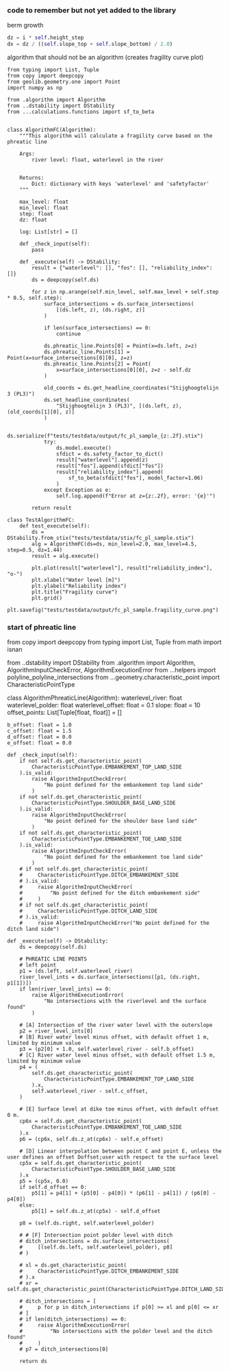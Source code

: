### code to remember but not yet added to the library

berm growth

```python
dz = i * self.height_step
dx = dz / ((self.slope_top + self.slope_bottom) / 2.0)
```

algorithm that should not be an algorithm (creates fragility curve plot)
```
from typing import List, Tuple
from copy import deepcopy
from geolib.geometry.one import Point
import numpy as np

from .algorithm import Algorithm
from ..dstability import DStability
from ...calculations.functions import sf_to_beta


class AlgorithmFC(Algorithm):
    """This algorithm will calculate a fragility curve based on the phreatic line

    Args:
        river level: float, waterlevel in the river


    Returns:
        Dict: dictionary with keys 'waterlevel' and 'safetyfactor'
    """

    max_level: float
    min_level: float
    step: float
    dz: float

    log: List[str] = []

    def _check_input(self):
        pass

    def _execute(self) -> DStability:
        result = {"waterlevel": [], "fos": [], "reliability_index": []}
        ds = deepcopy(self.ds)

        for z in np.arange(self.min_level, self.max_level + self.step * 0.5, self.step):
            surface_intersections = ds.surface_intersections(
                [(ds.left, z), (ds.right, z)]
            )

            if len(surface_intersections) == 0:
                continue

            ds.phreatic_line.Points[0] = Point(x=ds.left, z=z)
            ds.phreatic_line.Points[1] = Point(x=surface_intersections[0][0], z=z)
            ds.phreatic_line.Points[2] = Point(
                x=surface_intersections[0][0], z=z - self.dz
            )

            old_coords = ds.get_headline_coordinates("Stijghoogtelijn 3 (PL3)")
            ds.set_headline_coordinates(
                "Stijghoogtelijn 3 (PL3)", [(ds.left, z), (old_coords[1][0], z)]
            )

            ds.serialize(f"tests/testdata/output/fc_pl_sample_{z:.2f}.stix")
            try:
                ds.model.execute()
                sfdict = ds.safety_factor_to_dict()
                result["waterlevel"].append(z)
                result["fos"].append(sfdict["fos"])
                result["reliability_index"].append(
                    sf_to_beta(sfdict["fos"], model_factor=1.06)
                )
            except Exception as e:
                self.log.append(f"Error at z={z:.2f}, error: '{e}'")

        return result

class TestAlgorithmFC:
    def test_execute(self):
        ds = DStability.from_stix("tests/testdata/stix/fc_pl_sample.stix")
        alg = AlgorithmFC(ds=ds, min_level=2.0, max_level=4.5, step=0.5, dz=1.44)
        result = alg.execute()

        plt.plot(result["waterlevel"], result["reliability_index"], "o-")
        plt.xlabel("Water level [m]")
        plt.ylabel("Reliability index")
        plt.title("Fragility curve")
        plt.grid()
        plt.savefig("tests/testdata/output/fc_pl_sample.fragility_curve.png")

```

### start of phreatic line

from copy import deepcopy
from typing import List, Tuple
from math import isnan

from ..dstability import DStability
from .algorithm import Algorithm, AlgorithmInputCheckError, AlgorithmExecutionError
from ...helpers import polyline_polyline_intersections
from ...geometry.characteristic_point import CharacteristicPointType


class AlgorithmPhreaticLine(Algorithm):
    waterlevel_river: float
    waterlevel_polder: float
    waterlevel_offset: float = 0.1
    slope: float = 10
    offset_points: List[Tuple[float, float]] = []

    b_offset: float = 1.0
    c_offset: float = 1.5
    d_offset: float = 0.0
    e_offset: float = 0.0

    def _check_input(self):
        if not self.ds.get_characteristic_point(
            CharacteristicPointType.EMBANKEMENT_TOP_LAND_SIDE
        ).is_valid:
            raise AlgorithmInputCheckError(
                "No point defined for the embankement top land side"
            )
        if not self.ds.get_characteristic_point(
            CharacteristicPointType.SHOULDER_BASE_LAND_SIDE
        ).is_valid:
            raise AlgorithmInputCheckError(
                "No point defined for the shoulder base land side"
            )
        if not self.ds.get_characteristic_point(
            CharacteristicPointType.EMBANKEMENT_TOE_LAND_SIDE
        ).is_valid:
            raise AlgorithmInputCheckError(
                "No point defined for the embankement toe land side"
            )
        # if not self.ds.get_characteristic_point(
        #     CharacteristicPointType.DITCH_EMBANKEMENT_SIDE
        # ).is_valid:
        #     raise AlgorithmInputCheckError(
        #         "No point defined for the ditch embankement side"
        #     )
        # if not self.ds.get_characteristic_point(
        #     CharacteristicPointType.DITCH_LAND_SIDE
        # ).is_valid:
        #     raise AlgorithmInputCheckError("No point defined for the ditch land side")

    def _execute(self) -> DStability:
        ds = deepcopy(self.ds)

        # PHREATIC LINE POINTS
        # left point
        p1 = (ds.left, self.waterlevel_river)
        river_level_ints = ds.surface_intersections([p1, (ds.right, p1[1])])
        if len(river_level_ints) == 0:
            raise AlgorithmExecutionError(
                "No intersections with the riverlevel and the surface found"
            )

        # [A] Intersection of the river water level with the outerslope
        p2 = river_level_ints[0]
        # [B] River water level minus offset, with default offset 1 m, limited by minimum value
        p3 = (p2[0] + 1.0, self.waterlevel_river - self.b_offset)
        # [C] River water level minus offset, with default offset 1.5 m, limited by minimum value
        p4 = (
            self.ds.get_characteristic_point(
                CharacteristicPointType.EMBANKEMENT_TOP_LAND_SIDE
            ).x,
            self.waterlevel_river - self.c_offset,
        )

        # [E] Surface level at dike toe minus offset, with default offset 0 m.
        cp6x = self.ds.get_characteristic_point(
            CharacteristicPointType.EMBANKEMENT_TOE_LAND_SIDE
        ).x
        p6 = (cp6x, self.ds.z_at(cp6x) - self.e_offset)

        # [D] Linear interpolation between point C and point E, unless the user defines an offset Doffset;user with respect to the surface level
        cp5x = self.ds.get_characteristic_point(
            CharacteristicPointType.SHOULDER_BASE_LAND_SIDE
        ).x
        p5 = (cp5x, 0.0)
        if self.d_offset == 0:
            p5[1] = p4[1] + (p5[0] - p4[0]) * (p6[1] - p4[1]) / (p6[0] - p4[0])
        else:
            p5[1] = self.ds.z_at(cp5x) - self.d_offset

        p8 = (self.ds.right, self.waterlevel_polder)

        # # [F] Intersection point polder level with ditch
        # ditch_intersections = ds.surface_intersections(
        #     [(self.ds.left, self.waterlevel_polder), p8]
        # )

        # xl = ds.get_characteristic_point(
        #     CharacteristicPointType.DITCH_EMBANKEMENT_SIDE
        # ).x
        # xr = self.ds.get_characteristic_point(CharacteristicPointType.DITCH_LAND_SIDE).x

        # ditch_intersections = [
        #     p for p in ditch_intersections if p[0] >= xl and p[0] <= xr
        # ]
        # if len(ditch_intersections) == 0:
        #     raise AlgorithmExecutionError(
        #         "No intersections with the polder level and the ditch found"
        #     )
        # p7 = ditch_intersections[0]

        return ds
